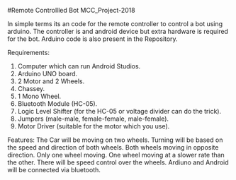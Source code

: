 #Remote Controllled Bot
MCC_Project-2018

In simple terms its an code for the remote controller to control a bot using arduino.
The controller is and android device but extra hardware is required for the bot.
Arduino code is also present in the Repository.

Requirements:
1) Computer which can run Android Studios.
2) Arduino UNO board.
3) 2 Motor and 2 Wheels.
4) Chassey.
5) 1 Mono Wheel.
6) Bluetooth Module (HC-05).
7) Logic Level Shifter (for the HC-05 or voltage divider can do the trick).
8) Jumpers (male-male, female-female, male-female).
9) Motor Driver (suitable for the motor which you use).

Features:
The Car will be moving on two wheels.
Turning will be based on the speed and direction of both wheels.
Both wheels moving in opposite direction.
Only one wheel moving.
One wheel moving at a slower rate than the other.
There will be speed control over the wheels.
Ardiuno and Android will be connected via bluetooth.
